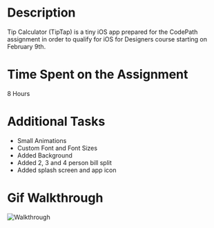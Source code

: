 # Description
Tip Calculator (TipTap) is a tiny iOS app prepared for the CodePath assignment in order to qualify for iOS for Designers course starting on February 9th.

# Time Spent on the Assignment
8 Hours

# Additional Tasks
- Small Animations
- Custom Font and Font Sizes
- Added Background
- Added 2, 3 and 4 person bill split
- Added splash screen and app icon

# Gif Walkthrough

![Walkthrough](https://s3.amazonaws.com/f.cl.ly/items/3t0E3w2U0K0Q0I1T2Y2Y/tiptap.gif)

